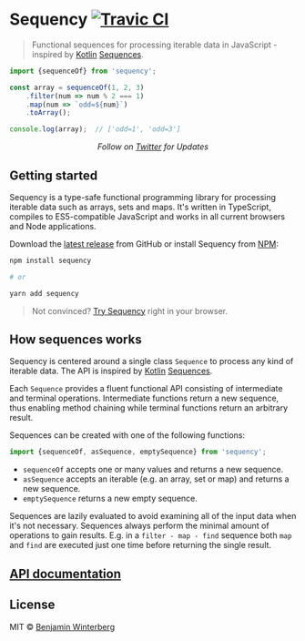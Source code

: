 # Sequency [![Travic CI](https://travis-ci.org/winterbe/sequency.svg?branch=master)](https://travis-ci.org/winterbe/sequency)

> Functional sequences for processing iterable data in JavaScript - inspired by [Kotlin](https://kotlinlang.org/) [Sequences](https://kotlinlang.org/api/latest/jvm/stdlib/kotlin.sequences/-sequence/).

```js
import {sequenceOf} from 'sequency';

const array = sequenceOf(1, 2, 3)
    .filter(num => num % 2 === 1)
    .map(num => `odd=${num}`)
    .toArray();

console.log(array);  // ['odd=1', 'odd=3']
```

<p align="center">
   <i>Follow on <a href="https://twitter.com/winterbe_">Twitter</a> for Updates</i>
</p>

## Getting started

Sequency is a type-safe functional programming library for processing iterable data such as arrays, sets and maps. It's written in TypeScript, compiles to ES5-compatible JavaScript and works in all current browsers and Node applications.

Download the [latest release](https://github.com/winterbe/sequency/releases) from GitHub or install Sequency from [NPM](https://www.npmjs.com/package/sequency):

```bash
npm install sequency

# or

yarn add sequency
```

> Not convinced? [Try Sequency](https://npm.runkit.com/sequency) right in your browser.

## How sequences works

Sequency is centered around a single class `Sequence` to process any kind of iterable data. The API is inspired by [Kotlin](https://kotlinlang.org/) [Sequences](https://kotlinlang.org/api/latest/jvm/stdlib/kotlin.sequences/-sequence/index.html). 

Each `Sequence` provides a fluent functional API consisting of intermediate and terminal operations. Intermediate functions return a new sequence, thus enabling method chaining while terminal functions return an arbitrary result.

Sequences can be created with one of the following functions:

```js
import {sequenceOf, asSequence, emptySequence} from 'sequency';
```

- `sequenceOf` accepts one or many values and returns a new sequence.
- `asSequence` accepts an iterable (e.g. an array, set or map) and returns a new sequence.
- `emptySequence` returns a new empty sequence.

Sequences are lazily evaluated to avoid examining all of the input data when it's not necessary. Sequences always perform the minimal amount of operations to gain results. E.g. in a `filter - map - find` sequence both `map` and `find` are executed just one time before returning the single result.

## [API documentation](https://winterbe.github.io/sequency/)

## License

MIT © [Benjamin Winterberg](https://twitter.com/winterbe_)

